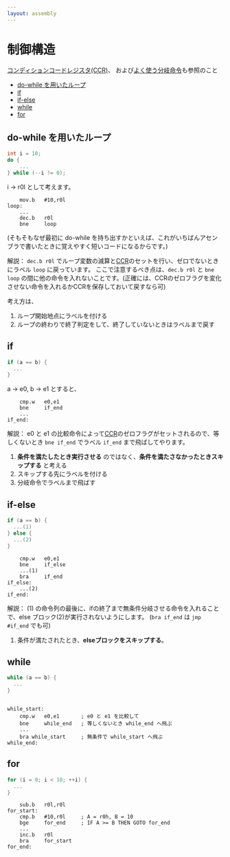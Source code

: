 ```yaml
---
layout: assembly
---
```


# 制御構造
[コンディションコードレジスタ(CCR)](../essence/ccr.html)、
および[よく使う分岐命令](../essence/ccr.html#よく使う分岐命令)も参照のこと

* [do-while を用いたループ](#do-while-を用いたループ)
* [if](#if)
* [if-else](#if-else)
* [while](#while)
* [for](#for)

## do-while を用いたループ
```C
int i = 10;
do {
    ...
} while (--i != 0);
```
i -> r0l として考えます。

```ASM
    mov.b   #10,r0l
loop:
    ...
    dec.b   r0l
    bne     loop
```
(そもそもなぜ最初に do-while を持ち出すかといえば、これがいちばんアセンブラで書いたときに覚えやすく短いコードになるからです。)

解説： `dec.b r0l` でループ変数の減算と[CCR](../essence/ccr.html)のセットを行い、ゼロでないときにラベル `loop` に戻っています。
ここで注意するべき点は、`dec.b r0l` と `bne loop` の間に他の命令を入れないことです。(正確には、CCRのゼロフラグを変化させない命令を入れるかCCRを保存しておいて戻すなら可)

考え方は、

1. ループ開始地点にラベルを付ける
2. ループの終わりで終了判定をして、終了していないときはラベルまで戻す

## if
```C
if (a == b) {
  ...
}
```

a -> e0, b -> e1 とすると、

```ASM
    cmp.w   e0,e1
    bne     if_end
    ...
if_end:
```

解説： e0 と e1 の比較命令によって[CCR](../essence/ccr.html)のゼロフラグがセットされるので、等しくないとき `bne if_end` でラベル `if_end` まで飛ばしてやります。

1. **条件を満たしたとき実行させる** のではなく、**条件を満たさなかったときスキップする** と考える
2. スキップする先にラベルを付ける
3. 分岐命令でラベルまで飛ばす
  
## if-else
```C
if (a == b) {
  ...(1)
} else {
  ...(2)
}
```

```ASM
    cmp.w   e0,e1
    bne     if_else
    ...(1)
    bra     if_end
if_else:
    ...(2)
if_end:
```

解説： (1) の命令列の最後に、ifの終了まで無条件分岐させる命令を入れることで、else ブロック(2)が実行されないようにします。
(`bra if_end` は `jmp #if_end` でも可)

1. 条件が満たされたとき、**elseブロックをスキップする**。

## while

```C
while (a == b) {
  ...
}
```

```ASM

while_start:
    cmp.w   e0,e1       ; e0 と e1 を比較して
    bne     while_end   ; 等しくないとき while_end へ飛ぶ
    ...
    bra while_start     ; 無条件で while_start へ飛ぶ
while_end:

```


## for

```C
for (i = 0; i < 10; ++i) {
  ...
}
```

```ASM
    sub.b   r0l,r0l
for_start:
    cmp.b   #10,r0l     ; A = r0h, B = 10
    bge     for_end     ; IF A >= B THEN GOTO for_end
    ...
    inc.b   r0l
    bra     for_start
for_end:
```
